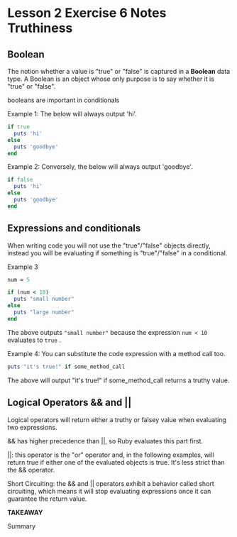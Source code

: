 # Lesson 2 Exercise 6 Notes Truthiness

## Boolean

The notion whether a value is "true" or "false" is captured in a **Boolean**
data type. A Boolean is an object whose only purpose is to say whether it is
"true" or "false".

booleans are important in conditionals

Example 1: The below will always output 'hi'.
```ruby
if true
  puts 'hi'
else
  puts 'goodbye'
end
```
Example 2: Conversely, the below will always output 'goodbye'.
```ruby
if false
  puts 'hi'
else
  puts 'goodbye'
end
```

## Expressions and conditionals

When writing code you will not use the "true"/"false" objects directly, instead
you will be evaluating if something is "true"/"false" in a conditional.

Example 3
```ruby
num = 5

if (num < 10)
  puts "small number"
else
  puts "large number"
end
```
The above outputs `"small number"` because the expression `num < 10` evaluates
to `true` .

Example 4: You can substitute the code expression with a method call too.
```ruby
puts "it's true!" if some_method_call
```
The above will output "it's true!" if some_method_call returns a truthy value.

## Logical Operators && and ||

Logical operators will return either a truthy or falsey value when evaluating two expressions.

&& has higher precedence than ||, so Ruby evaluates this part first.

||: this operator is the "or" operator and, in the following examples, will return true if either one of the evaluated objects is true. It's less strict than the && operator.

Short Circuiting: the && and || operators exhibit a behavior called short circuiting, which means it will stop evaluating expressions once it can guarantee the return value.

**TAKEAWAY**

Summary
